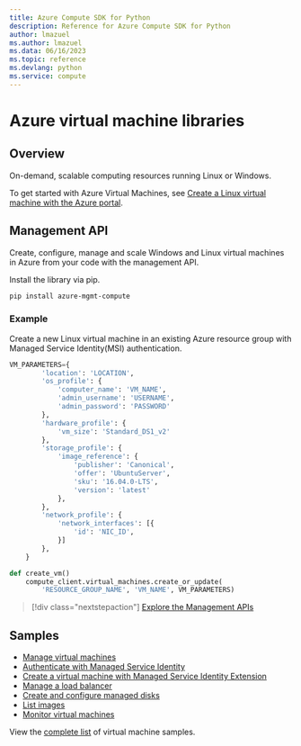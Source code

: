 ```yaml
---
title: Azure Compute SDK for Python
description: Reference for Azure Compute SDK for Python
author: lmazuel
ms.author: lmazuel
ms.data: 06/16/2023
ms.topic: reference
ms.devlang: python
ms.service: compute
---
```

# Azure virtual machine libraries

## Overview

On-demand, scalable computing resources running Linux or Windows.

To get started with Azure Virtual Machines, see [Create a Linux virtual machine with the Azure portal](/azure/virtual-machines/linux/quick-create-portal).

## Management API

Create, configure, manage and scale Windows and Linux virtual machines in Azure from your code with the management API.

Install the library via pip.

```bash
pip install azure-mgmt-compute
```

### Example

Create a new Linux virtual machine in an existing Azure resource group with Managed Service Identity(MSI) authentication.

```python
VM_PARAMETERS={
        'location': 'LOCATION',
        'os_profile': {
            'computer_name': 'VM_NAME',
            'admin_username': 'USERNAME',
            'admin_password': 'PASSWORD'
        },
        'hardware_profile': {
            'vm_size': 'Standard_DS1_v2'
        },
        'storage_profile': {
            'image_reference': {
                'publisher': 'Canonical',
                'offer': 'UbuntuServer',
                'sku': '16.04.0-LTS',
                'version': 'latest'
            },
        },
        'network_profile': {
            'network_interfaces': [{
                'id': 'NIC_ID',
            }]
        },
    }

def create_vm()
    compute_client.virtual_machines.create_or_update(
        'RESOURCE_GROUP_NAME', 'VM_NAME', VM_PARAMETERS)
```

> [!div class="nextstepaction"]
> [Explore the Management APIs](/python/api/overview/azure/virtualmachines/management)

## Samples

* [Manage virtual machines][1]
* [Authenticate with Managed Service Identity][2]
* [Create a virtual machine with Managed Service Identity Extension][3]
* [Manage a load balancer][4]
* [Create and configure managed disks][5]
* [List images][6] 
* [Monitor virtual machines][7]

View the [complete list](https://azure.microsoft.com/resources/samples/?platform=python&term=virtual-machines) of virtual machine samples.

[1]: https://azure.microsoft.com/resources/samples/virtual-machines-python-manage/
[2]: https://github.com/Azure-Samples/resource-manager-python-manage-resources-with-msi
[3]: https://github.com/Azure-Samples/compute-python-msi-vm
[4]: https://azure.microsoft.com/resources/samples/network-python-manage-loadbalancer
[5]: /azure/python/python-sdk-azure-samples-managed-disks
[6]: /azure/python/python-sdk-azure-samples-list-images
[7]: /azure/python/python-sdk-azure-samples-monitor-vms